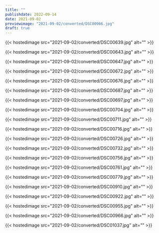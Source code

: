 ```yaml
---
title: ""
publishdate: 2022-09-14
date: 2021-09-02
previewimage: "2021-09-02/converted/DSC00966.jpg"
draft: true
---
```


{{< hostedimage src="2021-09-02/converted/DSC00639.jpg" alt="" >}}

{{< hostedimage src="2021-09-02/converted/DSC00643.jpg" alt="" >}}

{{< hostedimage src="2021-09-02/converted/DSC00647.jpg" alt="" >}}

{{< hostedimage src="2021-09-02/converted/DSC00672.jpg" alt="" >}}

{{< hostedimage src="2021-09-02/converted/DSC00676.jpg" alt="" >}}

{{< hostedimage src="2021-09-02/converted/DSC00687.jpg" alt="" >}}

{{< hostedimage src="2021-09-02/converted/DSC00697.jpg" alt="" >}}

{{< hostedimage src="2021-09-02/converted/DSC00704.jpg" alt="" >}}

{{< hostedimage src="2021-09-02/converted/DSC00711.jpg" alt="" >}}

{{< hostedimage src="2021-09-02/converted/DSC00716.jpg" alt="" >}}

{{< hostedimage src="2021-09-02/converted/DSC00726.jpg" alt="" >}}

{{< hostedimage src="2021-09-02/converted/DSC00732.jpg" alt="" >}}

{{< hostedimage src="2021-09-02/converted/DSC00756.jpg" alt="" >}}

{{< hostedimage src="2021-09-02/converted/DSC00761.jpg" alt="" >}}

{{< hostedimage src="2021-09-02/converted/DSC00779.jpg" alt="" >}}

{{< hostedimage src="2021-09-02/converted/DSC00910.jpg" alt="" >}}

{{< hostedimage src="2021-09-02/converted/DSC00922.jpg" alt="" >}}

{{< hostedimage src="2021-09-02/converted/DSC00955.jpg" alt="" >}}

{{< hostedimage src="2021-09-02/converted/DSC00966.jpg" alt="" >}}

{{< hostedimage src="2021-09-02/converted/DSC01037.jpg" alt="" >}}

